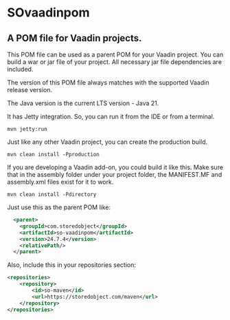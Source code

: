 # SOvaadinpom
## A POM file for Vaadin projects.

This POM file can be used as a parent POM for your Vaadin project.
You can build a war or jar file of your project.
All necessary jar file dependencies are included.

The version of this POM file always matches with the supported Vaadin release version.

The Java version is the current LTS version - Java 21.

It has Jetty integration. So, you can run it from the IDE or from a terminal.
```shell
mvn jetty:run
```

Just like any other Vaadin project, you can create the production build.
```shell
mvn clean install -Pproduction
```

If you are developing a Vaadin add-on, you could build it like this. Make sure that in the assembly folder under your
project folder, the MANIFEST.MF and assembly.xml files exist for it to work.
```shell
mvn clean install -Pdirectory
```

Just use this as the parent POM like:
```xml
  <parent>
    <groupId>com.storedobject</groupId>
    <artifactId>so-vaadinpom</artifactId>
    <version>24.7.4</version>
    <relativePath/>
  </parent>
```
Also, include this in your repositories section:
```xml
<repositories>
    <repository>
        <id>so-maven</id>
        <url>https://storedobject.com/maven</url>
    </repository>
</repositories>
```